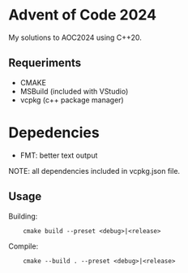 
# Advent of Code 2024

My solutions to AOC2024 using C++20.

## Requeriments
- CMAKE
- MSBuild (included with VStudio)
- vcpkg (c++ package manager)

# Depedencies
- FMT: better text output

NOTE: all dependencies included in vcpkg.json file.

## Usage

Building:
```
    cmake build --preset <debug>|<release>
```

Compile:
```
    cmake --build . --preset <debug>|<release>
```
